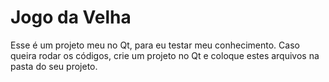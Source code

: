 # Jogo da Velha
Esse é um projeto meu no Qt, para eu testar meu conhecimento. Caso queira rodar os códigos, crie um projeto no Qt e coloque estes arquivos na pasta do seu projeto.
